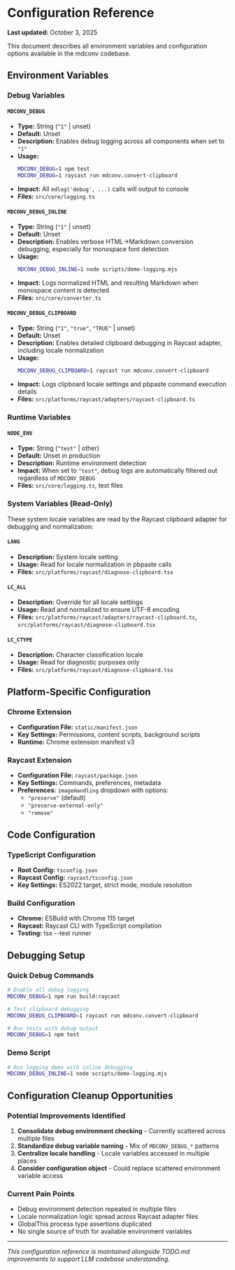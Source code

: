 # Configuration Reference

**Last updated:** October 3, 2025

This document describes all environment variables and configuration options available in the mdconv codebase.

## Environment Variables

### Debug Variables

#### `MDCONV_DEBUG`
- **Type:** String (`"1"` | unset)
- **Default:** Unset
- **Description:** Enables debug logging across all components when set to `"1"`
- **Usage:** 
  ```bash
  MDCONV_DEBUG=1 npm test
  MDCONV_DEBUG=1 raycast run mdconv.convert-clipboard
  ```
- **Impact:** All `mdlog('debug', ...)` calls will output to console
- **Files:** `src/core/logging.ts`

#### `MDCONV_DEBUG_INLINE`
- **Type:** String (`"1"` | unset)
- **Default:** Unset
- **Description:** Enables verbose HTML→Markdown conversion debugging, especially for monospace font detection
- **Usage:**
  ```bash
  MDCONV_DEBUG_INLINE=1 node scripts/demo-logging.mjs
  ```
- **Impact:** Logs normalized HTML and resulting Markdown when monospace content is detected
- **Files:** `src/core/converter.ts`

#### `MDCONV_DEBUG_CLIPBOARD`
- **Type:** String (`"1"`, `"true"`, `"TRUE"` | unset)
- **Default:** Unset
- **Description:** Enables detailed clipboard debugging in Raycast adapter, including locale normalization
- **Usage:**
  ```bash
  MDCONV_DEBUG_CLIPBOARD=1 raycast run mdconv.convert-clipboard
  ```
- **Impact:** Logs clipboard locale settings and pbpaste command execution details
- **Files:** `src/platforms/raycast/adapters/raycast-clipboard.ts`

### Runtime Variables

#### `NODE_ENV`
- **Type:** String (`"test"` | other)
- **Default:** Unset in production
- **Description:** Runtime environment detection
- **Impact:** When set to `"test"`, debug logs are automatically filtered out regardless of `MDCONV_DEBUG`
- **Files:** `src/core/logging.ts`, test files

### System Variables (Read-Only)

These system locale variables are read by the Raycast clipboard adapter for debugging and normalization:

#### `LANG`
- **Description:** System locale setting
- **Usage:** Read for locale normalization in pbpaste calls
- **Files:** `src/platforms/raycast/diagnose-clipboard.tsx`

#### `LC_ALL`
- **Description:** Override for all locale settings
- **Usage:** Read and normalized to ensure UTF-8 encoding
- **Files:** `src/platforms/raycast/adapters/raycast-clipboard.ts`, `src/platforms/raycast/diagnose-clipboard.tsx`

#### `LC_CTYPE`
- **Description:** Character classification locale
- **Usage:** Read for diagnostic purposes only
- **Files:** `src/platforms/raycast/diagnose-clipboard.tsx`

## Platform-Specific Configuration

### Chrome Extension
- **Configuration File:** `static/manifest.json`
- **Key Settings:** Permissions, content scripts, background scripts
- **Runtime:** Chrome extension manifest v3

### Raycast Extension
- **Configuration File:** `raycast/package.json`
- **Key Settings:** Commands, preferences, metadata
- **Preferences:** `imageHandling` dropdown with options:
  - `"preserve"` (default)
  - `"preserve-external-only"`
  - `"remove"`

## Code Configuration

### TypeScript Configuration
- **Root Config:** `tsconfig.json`
- **Raycast Config:** `raycast/tsconfig.json`
- **Key Settings:** ES2022 target, strict mode, module resolution

### Build Configuration
- **Chrome:** ESBuild with Chrome 115 target
- **Raycast:** Raycast CLI with TypeScript compilation
- **Testing:** tsx --test runner

## Debugging Setup

### Quick Debug Commands
```bash
# Enable all debug logging
MDCONV_DEBUG=1 npm run build:raycast

# Test clipboard debugging
MDCONV_DEBUG_CLIPBOARD=1 raycast run mdconv.convert-clipboard

# Run tests with debug output
MDCONV_DEBUG=1 npm test
```

### Demo Script
```bash
# Run logging demo with inline debugging
MDCONV_DEBUG_INLINE=1 node scripts/demo-logging.mjs
```

## Configuration Cleanup Opportunities

### Potential Improvements Identified
1. **Consolidate debug environment checking** - Currently scattered across multiple files
2. **Standardize debug variable naming** - Mix of `MDCONV_DEBUG_*` patterns
3. **Centralize locale handling** - Locale variables accessed in multiple places
4. **Consider configuration object** - Could replace scattered environment variable access

### Current Pain Points
- Debug environment detection repeated in multiple files
- Locale normalization logic spread across Raycast adapter files
- GlobalThis process type assertions duplicated
- No single source of truth for available environment variables

---

*This configuration reference is maintained alongside TODO.md improvements to support LLM codebase understanding.*